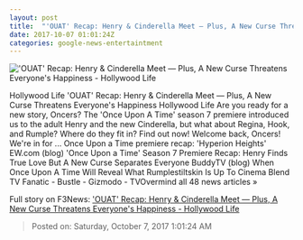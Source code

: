 ```yaml
---
layout: post
title:  "'OUAT' Recap: Henry & Cinderella Meet — Plus, A New Curse Threatens Everyone's Happiness - Hollywood Life"
date: 2017-10-07 01:01:24Z
categories: google-news-entertaintment
---
```


!['OUAT' Recap: Henry & Cinderella Meet — Plus, A New Curse Threatens Everyone's Happiness - Hollywood Life](https://pmchollywoodlife.files.wordpress.com/2017/10/ouat-tv-recap-regina-ftr.jpg)

Hollywood Life 'OUAT' Recap: Henry & Cinderella Meet — Plus, A New Curse Threatens Everyone's Happiness Hollywood Life Are you ready for a new story, Oncers? The 'Once Upon A Time' season 7 premiere introduced us to the adult Henry and the new Cinderella, but what about Regina, Hook, and Rumple? Where do they fit in? Find out now! Welcome back, Oncers! We're in for ... Once Upon a Time premiere recap: 'Hyperion Heights' EW.com (blog) 'Once Upon a Time' Season 7 Premiere Recap: Henry Finds True Love But A New Curse Separates Everyone BuddyTV (blog) When Once Upon A Time Will Reveal What Rumplestiltskin Is Up To Cinema Blend TV Fanatic - Bustle - Gizmodo - TVOvermind all 48 news articles »


Full story on F3News: ['OUAT' Recap: Henry & Cinderella Meet — Plus, A New Curse Threatens Everyone's Happiness - Hollywood Life](http://www.f3nws.com/n/zNFkgH)

> Posted on: Saturday, October 7, 2017 1:01:24 AM
